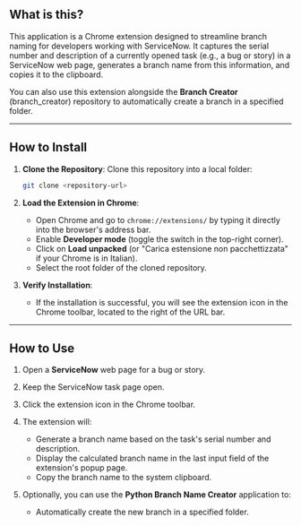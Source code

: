 ## What is this?

This application is a Chrome extension designed to streamline branch naming for developers working with ServiceNow. It captures the serial number and description of a currently opened task (e.g., a bug or story) in a ServiceNow web page, generates a branch name from this information, and copies it to the clipboard.

You can also use this extension alongside the **Branch Creator** (branch_creator) repository to automatically create a branch in a specified folder.

---

## How to Install

1. **Clone the Repository**:
   Clone this repository into a local folder:
   ```bash
   git clone <repository-url>

2. **Load the Extension in Chrome**:
   - Open Chrome and go to `chrome://extensions/` by typing it directly into the browser's address bar.
   - Enable **Developer mode** (toggle the switch in the top-right corner).
   - Click on **Load unpacked** (or "Carica estensione non pacchettizzata" if your Chrome is in Italian).
   - Select the root folder of the cloned repository.

3. **Verify Installation**:
   - If the installation is successful, you will see the extension icon in the Chrome toolbar, located to the right of the URL bar.

---

## How to Use

1. Open a **ServiceNow** web page for a bug or story.
2. Keep the ServiceNow task page open.
3. Click the extension icon in the Chrome toolbar.
4. The extension will:
   - Generate a branch name based on the task's serial number and description.
   - Display the calculated branch name in the last input field of the extension's popup page.
   - Copy the branch name to the system clipboard.

5. Optionally, you can use the **Python Branch Name Creator** application to:
   - Automatically create the new branch in a specified folder.
   
